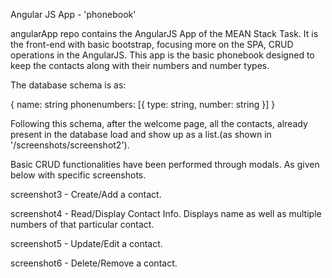 Angular JS App - 'phonebook'

angularApp repo contains the AngularJS App of the MEAN Stack Task.
It is the front-end with basic bootstrap, focusing more on the SPA, CRUD operations in the AngularJS. This app is the basic phonebook designed to keep the contacts along with their numbers and number types.

The database schema is as:

{
    name: string
    phonenumbers: [{
      type: string,
      number: string
    }]
}

Following this schema, after the welcome page, all the contacts, already present in the database load and show up as a list.(as shown in '/screenshots/screenshot2').

Basic CRUD functionalities have been performed through modals. As given below with specific screenshots.

screenshot3 - Create/Add a contact.

screenshot4 - Read/Display Contact Info. Displays name as well as multiple numbers of that particular contact.

screenshot5 - Update/Edit a contact.

screenshot6 - Delete/Remove a contact.
